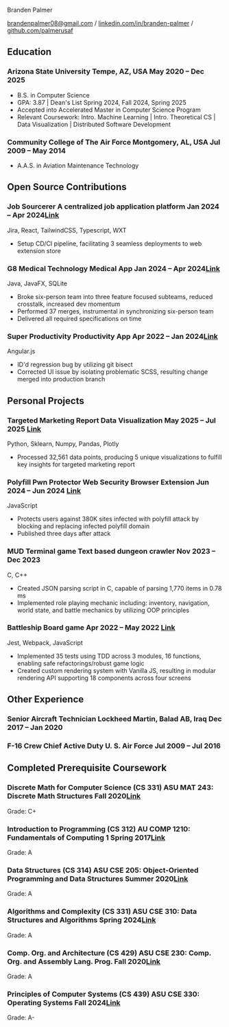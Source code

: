 <link rel="stylesheet" type="text/css" href="resume.css">

<span class="name">Branden Palmer</span>

<span class="info"> [brandenpalmer08@gmail.com](mailto:brandenpalmer08@gmail.com) \/
[linkedin.com/in/branden-palmer](https://linkedin.com/in/branden-palmer) \/
[github.com/palmerusaf](https://github.com/palmerusaf) </span>

## Education

### Arizona State University <location>Tempe, AZ, USA</location> <time>May 2020 – Dec 2025</time>

- B.S. in Computer Science
- GPA: 3.87 | Dean's List Spring 2024, Fall 2024, Spring 2025
- Accepted into Accelerated Master in Computer Science Program
- Relevant Coursework: Intro. Machine Learning | Intro. Theoretical CS | Data Visualization | Distributed Software Development

### Community College of The Air Force <location>Montgomery, AL, USA</location> <time>Jul 2009 – May 2014 </time>

- A.A.S. in Aviation Maintenance Technology

## Open Source Contributions

### Job Sourcerer <desc>A centralized job application platform</desc> <time>Jan 2024 – Apr 2024</time><location>[Link](https://github.com/palmerusaf/ASU-Capstone)</location>

<skills> Jira, React, TailwindCSS, Typescript, WXT </skills>

- Setup CD/CI pipeline, facilitating 3 seamless deployments to web extension store

### G8 Medical Technology <desc>Medical App</desc> <time>Jan 2024 – Apr 2024</time><location>[Link](https://github.com/Code-Level-Beard/ASU-CSE-360-G8)</location>

<skills>Java, JavaFX, SQLite</skills>

- Broke six-person team into three feature focused subteams, reduced crosstalk, increased dev momentum
- Performed 37 merges, instrumental in synchronizing six-person team
- Delivered all required specifications on time

### Super Productivity <desc>Productivity App</desc> <time>Apr 2022 – Jan 2024</time><location>[Link](https://super-productivity.com)</location>

<skills>Angular.js</skills>

- ID'd regression bug by utilizing git bisect
- Corrected UI issue by isolating problematic SCSS, resulting change merged into production branch

## Personal Projects

### Targeted Marketing Report <desc>Data Visualization</desc> <time>May 2025 – Jul 2025 </time><location>[Link](https://github.com/palmerusaf/data-vis-pj/blob/final-report/Branden%20Palmer_CSE%20578_Course%20Project%20Final%20Report.pdf)</location>

<skills>Python, Sklearn, Numpy, Pandas, Plotly</skills>

- Processed 32,561 data points, producing 5 unique visualizations to fulfill key insights for targeted marketing report

### Polyfill Pwn Protector <desc>Web Security Browser Extension</desc> <time>Jun 2024 – Jun 2024 </time><location>[Link](https://github.com/palmerusaf/polyfill-pwn-protector)</location>

<skills>JavaScript</skills>

- Protects users against 380K sites infected with polyfill attack by blocking and replacing infected polyfill domain
- Published three days after attack

### MUD Terminal game <desc>Text based dungeon crawler</desc> <time>Nov 2023 – Dec 2023 </time>

<skills>C, C++</skills>

- Created JSON parsing script in C, capable of parsing 1,770 items in 0.78 ms
- Implemented role playing mechanic including: inventory, navigation, world state, and battle mechanics by
  utilizing OOP principles

### Battleship <desc>Board game</desc> <time>Apr 2022 – May 2022 </time><location>[Link](https://github.com/palmerusaf/battle-ship)</location>

<skills>Jest, Webpack, JavaScript </skills>

- Implemented 35 tests using TDD across 3 modules, 16 functions, enabling safe refactorings/robust game logic
- Created custom rendering system with Vanilla JS, resulting in modular rendering API supporting 18 components across four screens

## Other Experience

### Senior Aircraft Technician <location>Lockheed Martin, Balad AB, Iraq</location> <time>Dec 2017 – Jan 2020</time>

### F-16 Crew Chief <location>Active Duty U. S. Air Force</location> <time>Jul 2009 – Jul 2016</time>

## Completed Prerequisite Coursework

### Discrete Math for Computer Science (CS 331) <desc>ASU MAT 243: Discrete Math Structures</desc> <time>Fall 2020</time><location>[Link](https://catalog.apps.asu.edu/catalog/classes/classlist?keywords=77282&searchType=all&term=2207#detailsOpen=77282-107272)</location>

<skills>Grade: C+</skills>

### Introduction to Programming (CS 312) <desc>AU COMP 1210: Fundamentals of Computing 1</desc> <time>Spring 2017</time><location>[Link](https://bulletin.auburn.edu/archivedbulletins/2017-2018/coursesofinstruction/comp/)</location>

<skills>Grade: A</skills>

### Data Structures (CS 314) <desc>ASU CSE 205: Object-Oriented Programming and Data Structures</desc> <time>Summer 2020</time><location>[Link](https://catalog.apps.asu.edu/catalog/classes/classlist?keywords=47734&searchType=all&term=2204#detailsOpen=47734-104182)</location>

<skills>Grade: A</skills>

### Algorithms and Complexity (CS 331) <desc>ASU CSE 310: Data Structures and Algorithms</desc> <time>Spring 2024</time><location>[Link](https://catalog.apps.asu.edu/catalog/classes/classlist?keywords=35290&searchType=all&term=2241#detailsOpen=35290-104190)</location>

<skills>Grade: A</skills>

### Comp. Org. and Architecture (CS 429) <desc>ASU CSE 230: Comp. Org. and Assembly Lang. Prog.</desc> <time>Fall 2020</time><location>[Link](https://catalog.apps.asu.edu/catalog/classes/classlist?keywords=82412&searchType=all&term=2207#detailsOpen=82412-104185)</location>

<skills>Grade: A</skills>

### Principles of Computer Systems (CS 439) <desc>ASU CSE 330: Operating Systems</desc> <time>Fall 2024</time><location>[Link](https://catalog.apps.asu.edu/catalog/classes/classlist?keywords=86385&searchType=all&term=2247#detailsOpen=86385-104207)</location>

<skills>Grade: A-</skills>
